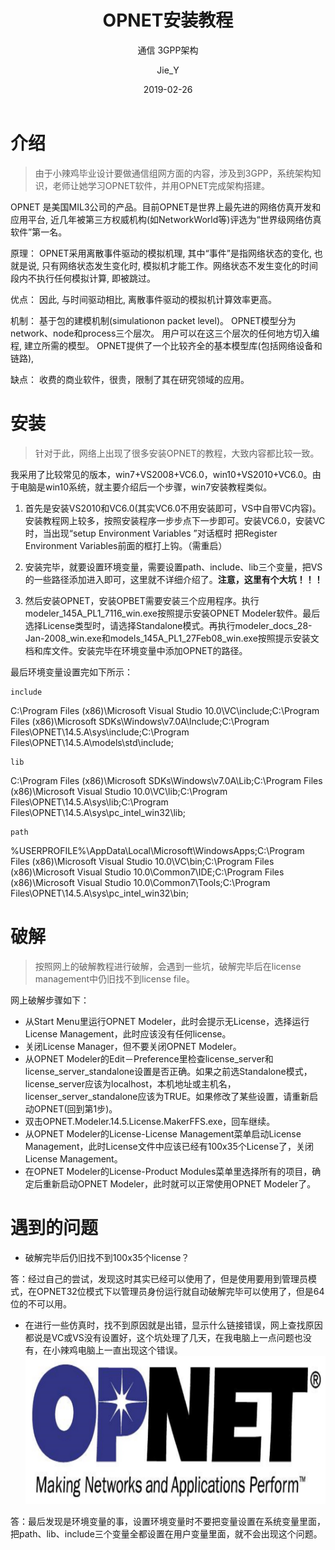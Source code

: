 ﻿---
layout:     post
title:      OPNET安装教程
subtitle:   通信 3GPP架构
date:       2019-02-26
author:     Jie_Y
header-img: img/post-bg-opnet.jpg
catalog: true
tags:
    - 通信
    - 3GPP
    - 5G
    - 组网技术
    - 网络仿真
---



# 介绍

> 由于小辣鸡毕业设计要做通信组网方面的内容，涉及到3GPP，系统架构知识，老师让她学习OPNET软件，并用OPNET完成架构搭建。

OPNET 是美国MIL3公司的产品。目前OPNET是世界上最先进的网络仿真开发和应用平台, 近几年被第三方权威机构(如NetworkWorld等)评选为“世界级网络仿真软件”第一名。

原理： 
OPNET采用离散事件驱动的模拟机理, 其中“事件”是指网络状态的变化, 也就是说, 只有网络状态发生变化时, 模拟机才能工作。网络状态不发生变化的时间段内不执行任何模拟计算, 即被跳过。 

优点： 
因此, 与时间驱动相比, 离散事件驱动的模拟机计算效率更高。 

机制： 
基于包的建模机制(simulationon packet level)。 
OPNET模型分为network、node和process三个层次。 
用户可以在这三个层次的任何地方切入编程, 建立所需的模型。 
OPNET提供了一个比较齐全的基本模型库(包括网络设备和链路), 

缺点： 
收费的商业软件，很贵，限制了其在研究领域的应用。

# 安装

> 针对于此，网络上出现了很多安装OPNET的教程，大致内容都比较一致。

我采用了比较常见的版本，win7+VS2008+VC6.0，win10+VS2010+VC6.0。由于电脑是win10系统，就主要介绍后一个步骤，win7安装教程类似。

1. 首先是安装VS2010和VC6.0(其实VC6.0不用安装即可，VS中自带VC内容)。安装教程网上较多，按照安装程序一步步点下一步即可。安装VC6.0，安装VC时，当出现“setup Environment Variables ”对话框时 把Register Environment Variables前面的框打上钩。（需重启）
2. 安装完毕，就要设置环境变量，需要设置path、include、lib三个变量，把VS的一些路径添加进入即可，这里就不详细介绍了。**注意，这里有个大坑！！！**

3. 然后安装OPNET，安装OPBET需要安装三个应用程序。执行modeler_145A_PL1_7116_win.exe按照提示安装OPNET Modeler软件。最后选择License类型时，请选择Standalone模式。再执行modeler_docs_28-Jan-2008_win.exe和models_145A_PL1_27Feb08_win.exe按照提示安装文档和库文件。安装完毕在环境变量中添加OPNET的路径。

最后环境变量设置完如下所示：

    include

C:\Program Files (x86)\Microsoft Visual Studio 10.0\VC\include;C:\Program Files (x86)\Microsoft SDKs\Windows\v7.0A\Include;C:\Program Files\OPNET\14.5.A\sys\include;C:\Program Files\OPNET\14.5.A\models\std\include;

    lib

C:\Program Files (x86)\Microsoft SDKs\Windows\v7.0A\Lib;C:\Program Files (x86)\Microsoft Visual Studio 10.0\VC\lib;C:\Program Files\OPNET\14.5.A\sys\lib;C:\Program Files\OPNET\14.5.A\sys\pc_intel_win32\lib;

    path

%USERPROFILE%\AppData\Local\Microsoft\WindowsApps;C:\Program Files (x86)\Microsoft Visual Studio 10.0\VC\bin;C:\Program Files (x86)\Microsoft Visual Studio 10.0\Common7\IDE;C:\Program Files (x86)\Microsoft Visual Studio 10.0\Common7\Tools;C:\Program Files\OPNET\14.5.A\sys\pc_intel_win32\bin;

# 破解

> 按照网上的破解教程进行破解，会遇到一些坑，破解完毕后在license management中仍旧找不到license file。

网上破解步骤如下：

   - 从Start Menu里运行OPNET Modeler，此时会提示无License，选择运行License  Management，此时应该没有任何license。
   - 关闭License Manager，但不要关闭OPNET Modeler。
   - 从OPNET Modeler的Edit－Preference里检查license_server和license_server_standalone设置是否正确。如果之前选Standalone模式，license_server应该为localhost，本机地址或主机名，licenser_server_standalone应该为TRUE。如果修改了某些设置，请重新启动OPNET(回到第1步)。
   - 双击OPNET.Modeler.14.5.License.MakerFFS.exe，回车继续。
   - 从OPNET Modeler的License-License Management菜单启动License Management，此时License文件中应该已经有100x35个License了，关闭License Management。
   - 在OPNET Modeler的License-Product Modules菜单里选择所有的项目，确定后重新启动OPNET Modeler，此时就可以正常使用OPNET Modeler了。

# 遇到的问题

- 破解完毕后仍旧找不到100x35个license？

答：经过自己的尝试，发现这时其实已经可以使用了，但是使用要用到管理员模式，在OPNET32位模式下以管理员身份运行就自动破解完毕可以使用了，但是64位的不可以用。

- 在进行一些仿真时，找不到原因就是出错，显示什么链接错误，网上查找原因都说是VC或VS没有设置好，这个坑处理了几天，在我电脑上一点问题也没有，在小辣鸡电脑上一直出现这个错误。
![](/img/post-bg-opnet.jpg)

答：最后发现是环境变量的事，设置环境变量时不要把变量设置在系统变量里面，把path、lib、include三个变量全都设置在用户变量里面，就不会出现这个问题。

